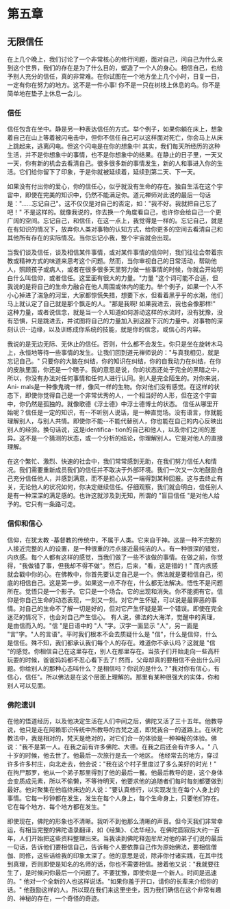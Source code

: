 # 第五章

## 无限信任
在上几个晚上，我们讨论了一个非常核心的修行问题，面对自己，问自己为什么来到这个世界，我们的存在是为了什么目的，塑造了一个人的身心。相信自己，也给予别人充分的信任，真的非常难。在你试图在一个地方坐上几个小时，日复一日，一定有你在努力的地方。这不是一件小事! 你不是一只在树枝上休息的鸟。你不是简单地在垫子上休息一会儿。

### 信任
信任包含在坐中。静是另一种表达信任的方式。举个例子，如果你躺在床上，想象着自己在山上等着被闪电击中，但你不信任自己可以这样面对死亡，你会马上从床上跳起来，逃离闪电。但这个闪电是在你的想象中! 其实，我们每天所经历的这种生活，并不是你想象中的事情，也不是你想象中的结果。在静止的日子里，一天又一天，你有新的机会去看清自己。很多很多新的事情发生，新的人和事进入你的生活。它们给你留下了印象，于是你就被延续着，延续到第二天、下一天。

如果没有付出你的爱心，你的信任心，似乎就没有生命的存在。独自生活在这个宇宙中，即使在完美的知识中，仍然不能满足你。道元禅师对此说的最后一句话是："......忘记自己"。这不仅仅是对自己的否定，如："我不好。我就把自己忘了吧！" 不是这样的。就像我说的，你去换一个角度看自己，也许你会给自己一个更广阔的空间。忘记自己，和信任，在这一点上，我觉得是一样的。忘记自己，就是在有知识的情况下，放弃你人类对事物的认知方式，给你更多的空间去看清自己和其他所有存在的实际情况。当你忘记小我，整个宇宙就会出现。

当我们谈及信任，谈及相信某件事情，或对某件事情的信仰时，我们往往会带着宗教或精神方式的味道来思考这个问题。然而，当你审视自己的日常活动，帮助他人，照顾孩子或病人，或者在很多很多天里努力做一些事情的时候，你就会开始明白什么叫信仰，或者信任。这里面有很大的力量。"力量 "这个词可能不合适，但我说的是将自己的生命力融合在他人周围或体内的能力。举个例子，如果一个人不小心掉进了湍急的河里，大家都惊慌失措，想要下水，但看着黑乎乎的水潮，他们马上就认定了自己就是那个飘走的人。"那是我啊! 如果我进去，我也会像那样!" 这种力量，或者说信念，就是当一个人知道如何游动这样的水流时，没有犹豫，没有恐惧，只是跳进去，并试图将自己的力量加入到这股下沉的力量中。对事物的深刻认识--边缘，以及训练成你系统的技能，就是你的信念，或信心的内容。

我说的是无边无际、无休止的信任。否则，什么都不会发生。你只是坐在旋转木马上，永恒地等待一些事情的发生。让我们回到道元禅师说的："与真我相见，就是忘记自己。" 只要你的大脑在纠结，你的知识在纠结，你的自我动力在纠结，在你的皮肤里面，你还是一个瞎子。我的意思是说，你的状态还处于完全的黑暗之中，所以，你没有办法对任何事情和任何人进行认同。别人是完全陌生的。对你来说，Ani- mals是一种像鬼魂一样，像风一样的生物。你对他们没有感觉。在这样的状态下，即使你觉得自己是一个非常优秀的人，一个相当好的人形，但在这个宇宙中，你仍然是孤独的。就像歌德《浮士德》中浮士德博士的状态。
信任从哪里开始呢？信任是一定的知识，有--不听别人说话，是一种直觉场。没有语言，你就能理解别人，与别人共情。即使你不能--不能代替别人，你也能在自己的内心反映出别人的经验。换句话说，这是identifica- tion的自己和他人，以及你们之间的差异。这不是一个猜测的状态，或一个分析的结论，你理解别人。它是对他人的直接理解。

在这个繁忙、激烈、快速的社会中，我们常常感到无助，在我们努力信任人和情况。我们需要重新成员我们的信任并不取决于外部环境。我们一次又一次地鼓励自己充分信任他人，并感到满意，而不是担心从另一端得到某种回报。这与去终止有关，无论他人的状况如何，你决定继续信任。仔细观察，我们就会明白，信任别人是有一种深深的满足感的。也许这就涉及到无知，所谓的 "盲目信任 "是对他人给予的。它只有一条路可走。

### 信仰和信心
信仰，在犹太教 -基督教的传统中，不属于人类。它来自于神。这是一种不完整的人接近完整的人的设置，是一种很重的污点接近最纯洁的人。有一种很深的错觉，内疚感。每个人都有这样的感觉，当我们做了一些不该做的事情。在做之前，你觉得，"我做错了事，但我却不得不做"。然后，后来，"看，这是错的！" 而内疚感就会戳中你的心。在佛教中，你首先要认定自己是一个。佛法就是要相信自己，彻底的相信自己。这是第一步。如果这一点不存在，什么都无法解决。悟性不是问题所在。觉悟只是一个影子。它只是一个场合。它的出现和消失。你不能拥有它。信仰是你自己生命的动态表现，一刻又一刻。对它产生怀疑，可以说是最罪恶的事情。对自己的生命不了解一切是好的，但对它产生怀疑是第一个错误。即使在完全迷茫的情况下，也会对自己产生信心。
有人说，佛法的大海洋，觉醒中的真理，是由信而入的。"信 "是日语中的 "人 "字。汉字一面显示 "人"，另一面是 "言"字。"人的言语"。平时我们根本不会去质疑什么是 "信"，什么是信仰，什么是信任。殊不知，我们都承认我们每个人的存在。难道你不承认吗？这就是 "信 "的感觉。你相信自己在这里存在，别人在那里存在。当孩子们开始走向一些高杆玩耍的时候，爸爸妈妈都不忍心看下去了! 然而，父母却真的要相信不会出什么问题。你给别人的那种心态叫什么？是相信吗？你说的是什么？"我对你有信心，有信心，信任"。所以佛法是在这个层面上理解的。那里有某种很强大的实体，你和别人可以见面。

### 佛陀遗训
在他的悟道经历，以及他决定生活在人们中间之后，佛陀又活了三十五年。他教导说，他只是走在阿赖耶识传统中所教导的古梵之道，即梵我合一的道路上。在吠陀教法中，我是相对的，梵天是绝对的，对它们合一的体验是一种神秘的体验。佛说："我不是第一人。在我之前有许多佛陀、大德。在我之后还会有许多人。" 八十岁的时候，他去世了。他最后一次旅行是去一个地区。
他经常去的地方，穿过许多许多村庄，向北走去，他会说："我在这个村子里度过了多么美好的时光！" 在拘尸那罗，他从一个弟子那里得到了他的最后一餐。他最后教导的是，这个身体会变质成元素，所以不偷懒，不等待明天，他要求他的追随者们每时每刻都要做到最好。他对聚集在他临终床边的人说："要认真修行，以实现发生在每个人身上的事情。它每一秒钟都在发生，发生在每个人身上，每个生命身上，只要他们存在。它在每个地方、每个地方都在发生。"

即使现在，佛陀的形象也不清晰。我听不到他那么清晰的声音。但今天我们非常幸运，有相当完整的佛陀语录翻译，如《经集》、《法华经》。在佛陀圆寂后大约一百年，人们开始把这些资料整理出来。当我读到佛陀释迦牟尼对他的弟子们说的最后一句话，告诉他们要相信自己，告诉每个人要依靠自己作为原始佛法，要相信僧伽、同修，这些话给我的印象太深了。他的意思是说，除非你付诸实践，在其中找到真理，否则即使是知名的名师的话，你也不需要相信。接着他又说："我就要往生了，是时候问你最后一个问题了。不要犹豫，即使你是一个新人。时间是迅速的。" 他对一个全新的人也这样说话。"如果你羞于开口，请你的长辈来介绍你的话。" 他鼓励这样的人。所以现在我们来这里坐坐，因为我们确信在这个非常有趣的、神秘的存在，一个奇怪的奇迹。
